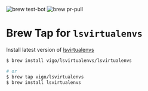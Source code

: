 ![brew test-bot](https://github.com/vigo/homebrew-lsvirtualenvs/actions/workflows/tests.yml/badge.svg)
![brew pr-pull](https://github.com/vigo/homebrew-lsvirtualenvs/actions/workflows/publish.yml/badge.svg)

# Brew Tap for `lsvirtualenvs`

Install latest version of [lsvirtualenvs](https://github.com/vigo/lsvirtualenvs)

```bash
$ brew install vigo/lsvirtualenvs/lsvirtualenvs

# or
$ brew tap vigo/lsvirtualenvs
$ brew install lsvirtualenvs
```
